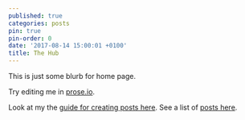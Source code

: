 ```yaml
---
published: true
categories: posts
pin: true
pin-order: 0
date: '2017-08-14 15:00:01 +0100'
title: The Hub
---
```


This is just some blurb for home page.

Try editing me in [prose.io](http://prose.io).

Look at my the [guide for creating posts here](https://sketchabelle.github.io/blog/posts/2017/08/14/Blogging.html). See a list of [posts here](https://sketchabelle.github.io/blog/).

<!--excerpt-->





